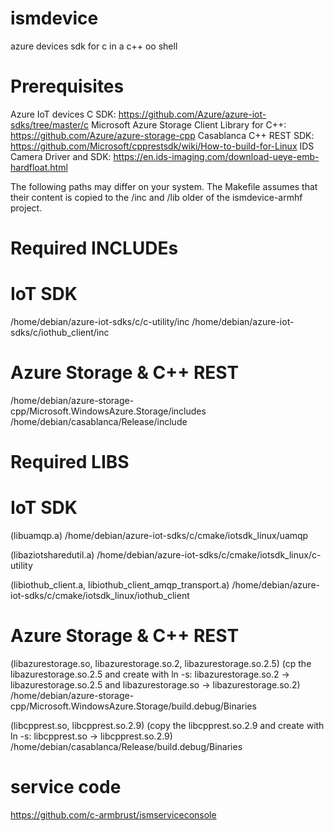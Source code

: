 # ismdevice
azure devices sdk for c in a c++ oo shell

# Prerequisites
Azure IoT devices C SDK: https://github.com/Azure/azure-iot-sdks/tree/master/c
Microsoft Azure Storage Client Library for C++: https://github.com/Azure/azure-storage-cpp
Casablanca C++ REST SDK: https://github.com/Microsoft/cpprestsdk/wiki/How-to-build-for-Linux
IDS Camera Driver and SDK: https://en.ids-imaging.com/download-ueye-emb-hardfloat.html

The following paths may differ on your system. The Makefile assumes that their content is copied to the /inc and /lib older of the ismdevice-armhf project.

# Required INCLUDEs
# IoT SDK
/home/debian/azure-iot-sdks/c/c-utility/inc
/home/debian/azure-iot-sdks/c/iothub_client/inc
# Azure Storage & C++ REST
/home/debian/azure-storage-cpp/Microsoft.WindowsAzure.Storage/includes
/home/debian/casablanca/Release/include

# Required LIBS
# IoT SDK
(libuamqp.a)
/home/debian/azure-iot-sdks/c/cmake/iotsdk_linux/uamqp

(libaziotsharedutil.a)
/home/debian/azure-iot-sdks/c/cmake/iotsdk_linux/c-utility

(libiothub_client.a, libiothub_client_amqp_transport.a)
/home/debian/azure-iot-sdks/c/cmake/iotsdk_linux/iothub_client

# Azure Storage & C++ REST
(libazurestorage.so, libazurestorage.so.2, libazurestorage.so.2.5)
(cp the libazurestorage.so.2.5 and create with ln -s:
libazurestorage.so.2 -> libazurestorage.so.2.5 and libazurestorage.so -> libazurestorage.so.2)
/home/debian/azure-storage-cpp/Microsoft.WindowsAzure.Storage/build.debug/Binaries

(libcpprest.so, libcpprest.so.2.9)
(copy the libcpprest.so.2.9 and create with ln -s:
libcpprest.so -> libcpprest.so.2.9)
/home/debian/casablanca/Release/build.debug/Binaries

# service code
https://github.com/c-armbrust/ismserviceconsole
